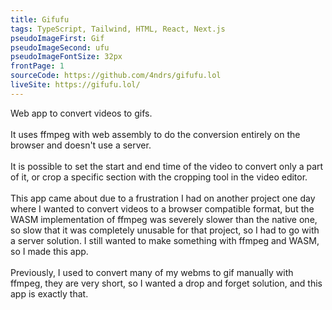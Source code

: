 ```yaml
---
title: Gifufu
tags: TypeScript, Tailwind, HTML, React, Next.js
pseudoImageFirst: Gif
pseudoImageSecond: ufu
pseudoImageFontSize: 32px
frontPage: 1
sourceCode: https://github.com/4ndrs/gifufu.lol
liveSite: https://gifufu.lol/
---
```

Web app to convert videos to gifs.
<br />
<br />
It uses ffmpeg with web assembly to do the conversion entirely on the browser and doesn't use a server.
<br />
<br />
It is possible to set the start and end time of the video to convert only a part of it, or crop a specific section with the cropping tool in the video editor.
<br />
<br />
This app came about due to a frustration I had on another project one day where I wanted to convert videos to a browser compatible format, but the WASM implementation of ffmpeg was severely slower than the native one, so slow that it was completely unusable for that project, so I had to go with a server solution. I still wanted to make something with ffmpeg and WASM, so I made this app.
<br />
<br />
Previously, I used to convert many of my webms to gif manually with ffmpeg, they are very short, so I wanted a drop and forget solution, and this app is exactly that.
